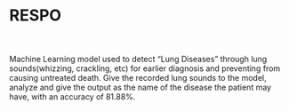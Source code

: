 # RESPO<br><br>
Machine Learning model used to detect “Lung Diseases” through lung sounds(whizzing, crackling, etc) for earlier diagnosis and preventing from causing untreated death. Give the recorded lung sounds to the model, analyze and give the output as the name of the disease the patient may have, with an accuracy of 81.88%. 
